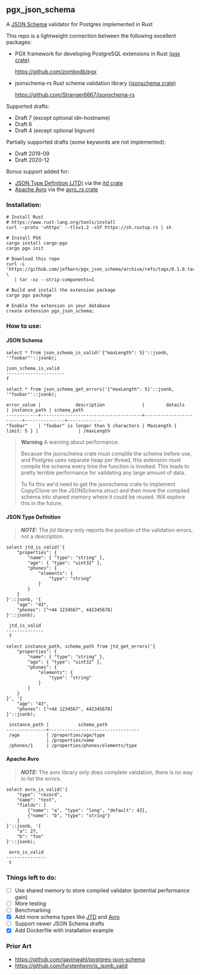 ## pgx_json_schema

A [JSON Schema](https://json-schema.org/) validator for Postgres implemented in Rust

This repo is a lightweight connection between the following excellent packages:
* PGX framework for developing PostgreSQL extensions in Rust [(pgx crate)](https://docs.rs/pgx/)
  
  https://github.com/zombodb/pgx
* jsonschema-rs Rust schema validation library [(jsonschema crate)](https://docs.rs/jsonschema/)
  
  https://github.com/Stranger6667/jsonschema-rs 

Supported drafts:

* Draft 7 (except optional idn-hostname)
* Draft 6
* Draft 4 (except optional bignum)

Partially supported drafts (some keywords are not implemented):

* Draft 2019-09 
* Draft 2020-12

Bonus support added for:
* [JSON Type Definition (JTD)](https://jsontypedef.com/) via the [jtd crate](https://docs.rs/jtd/)
* [Apache Avro](https://avro.apache.org/) via the [avro_rs crate](https://docs.rs/avro-rs/)

### Installation:

```shell
# Install Rust
# https://www.rust-lang.org/tools/install
curl --proto '=https' --tlsv1.2 -sSf https://sh.rustup.rs | sh

# Install PGX
cargo install cargo-pgx
cargo pgx init

# Download this repo
curl -L 'https://github.com/jefbarn/pgx_json_schema/archive/refs/tags/0.1.0.tar.gz' \
   | tar -xz --strip-components=1
   
# Build and install the extension package
cargo pgx package

# Enable the extension in your database
create extension pgx_json_schema;
```

### How to use:

#### JSON Schema
```
select * from json_schema_is_valid('{"maxLength": 5}'::jsonb, '"foobar"'::jsonb);

json_schema_is_valid
----------------------
f

select * from json_schema_get_errors('{"maxLength": 5}'::jsonb, '"foobar"'::jsonb);

error_value |             description              |        details         | instance_path | schema_path
------------+--------------------------------------+------------------------+---------------+-------------
"foobar"    | "foobar" is longer than 5 characters | MaxLength { limit: 5 } |               | /maxLength
```

> **Warning**
> A warning about performance. 
> 
> Because the jsonschema crate must complile the schema before use, and Postgres uses
> separate heap per thread, this extension must compile the schema every time the function is invoked. This leads to
> pretty terrible performance for validating any large amount of data. 
> 
> To fix this we'd need to get the jsonschema crate to implement Copy/Clone on the JSONSchema struct and then move the
> compiled schema into shared memory where it could be reused. Will explore this in the future.

#### JSON Type Definition

> **_NOTE:_**  The jtd library only reports the position of the validation errors, not a description.

```
select jtd_is_valid('{
    "properties": {
        "name": { "type": "string" },
        "age": { "type": "uint32" },
        "phones": {
            "elements": {
                "type": "string"
            }
        }
    }
}'::jsonb, '{
    "age": "43",
    "phones": ["+44 1234567", 442345678]
}'::jsonb);

 jtd_is_valid 
--------------
 f

select instance_path, schema_path from jtd_get_errors('{
    "properties": {
        "name": { "type": "string" },
        "age": { "type": "uint32" },
        "phones": {
            "elements": {
                "type": "string"
            }
        }
    }
}', '{
    "age": "43",
    "phones": ["+44 1234567", 442345678]
}'::jsonb);

 instance_path |           schema_path            
---------------+----------------------------------
 /age          | /properties/age/type
               | /properties/name
 /phones/1     | /properties/phones/elements/type

```

#### Apache Avro

> **_NOTE:_**  The avro library only does complete validation, there is no way to list the errors.

```
select avro_is_valid('{
    "type": "record",
    "name": "test",
    "fields": [
        {"name": "a", "type": "long", "default": 42},
        {"name": "b", "type": "string"}
    ]
}'::jsonb, '{
    "a": 27,
    "b": "foo"
}'::jsonb);

 avro_is_valid 
---------------
 t
```

### Things left to do:

- [ ] Use shared memory to store compiled validator (potential performance gain)
- [ ] More testing
- [ ] Benchmarking
- [x] Add more schema types like [JTD](https://jsontypedef.com/) and [Avro](https://avro.apache.org/)
- [ ] Support newer JSON Schema drafts
- [x] Add Dockerfile with installation example

### Prior Art
- https://github.com/gavinwahl/postgres-json-schema
- https://github.com/furstenheim/is_jsonb_valid
